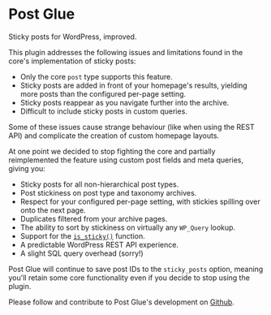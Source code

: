 # Post Glue

Sticky posts for WordPress, improved.

This plugin addresses the following issues and limitations found in the core's implementation of sticky posts:

* Only the core `post` type supports this feature.
* Sticky posts are added in front of your homepage's results, yielding more posts than the configured per-page setting.
* Sticky posts reappear as you navigate further into the archive.
* Difficult to include sticky posts in custom queries.

Some of these issues cause strange behaviour (like when using the REST API) and complicate the creation of custom homepage layouts.

At one point we decided to stop fighting the core and partially reimplemented the feature using custom post fields and meta queries, giving you:

* Sticky posts for all non-hierarchical post types.
* Post stickiness on post type and taxonomy archives.
* Respect for your configured per-page setting, with stickies spilling over onto the next page.
* Duplicates filtered from your archive pages.
* The ability to sort by stickiness on virtually any `WP_Query` lookup.
* Support for the [`is_sticky()`](https://developer.wordpress.org/reference/functions/is_sticky/) function.
* A predictable WordPress REST API experience.
* A slight SQL query overhead (sorry!)

Post Glue will continue to save post IDs to the `sticky_posts` option, meaning you'll retain some core functionality even if you decide to stop using the plugin.

Please follow and contribute to Post Glue's development on [Github](https://github.com/log-oscon/post-glue).
